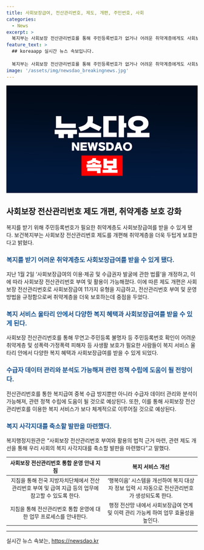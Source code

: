 ```yaml
---
title: 사회보장급여, 전산관리번호, 제도, 개편, 주민번호, 사회
categories:
  - News
excerpt: >
  복지부는 사회보장 전산관리번호를 통해 주민등록번호가 없거나 어려운 취약계층에게도 사회보장급여를 제공할 수 있도록 법률 개정에 이어 시행에 들어갔다고 밝혔다. 전산관리번호를 통해 11가지 유형의 사회보장급여를 제공하며, 주민등록번호 확인이 어려운 취약계층과 피해자 등에게 복지 혜택과 사회보장급여를 제공한다. 또한 전산관리번호를 통한 복지급여 중복 수급 방지와 데이터 관리, 분석이 가능해지며, 체계적인 관리와 정책 수립에 도움이 될 것으로 전망된다.
feature_text: >
  ## koreaapp 실시간 뉴스 속보입니다.

  복지부는 사회보장 전산관리번호를 통해 주민등록번호가 없거나 어려운 취약계층에게도 사회보장급여를 제공할 수 있도록 법률 개정에 이어 시행에 들어갔다고 밝혔다. 전산관리번호를 통해 11가지 유형의 사회보장급여를 제공하며, 주민등록번호 확인이 어려운 취약계층과 피해자 등에게 복지 혜택과 사회보장급여를 제공한다. 또한 전산관리번호를 통한 복지급여 중복 수급 방지와 데이터 관리, 분석이 가능해지며, 체계적인 관리와 정책 수립에 도움이 될 것으로 전망된다.
image: '/assets/img/newsdao_breakingnews.jpg'
---
```


<p><img src="/assets/img/newsdao_breakingnews.jpg" alt="koreaapp 속보" /></p>

<h2 data-ke-size="size26">사회보장 전산관리번호 제도 개편, 취약계층 보호 강화</h2>

<p data-ke-size="size16">복지를 받기 위해 주민등록번호가 필요한 취약계층도 사회보장급여를 받을 수 있게 됐다. 보건복지부는 사회보장 전산관리번호 제도를 개편해 취약계층을 더욱 두텁게 보호한다고 밝혔다.</p>

<h3><b><span style="color: #1a5490;">복지를 받기 어려운 취약계층도 사회보장급여를 받을 수 있게 됐다.</span></b></h3>

<p data-ke-size="size16">지난 1월 2일 ‘사회보장급여의 이용·제공 및 수급권자 발굴에 관한 법률’을 개정하고, 이에 따라 사회보장 전산관리번호 부여 및 활용이 가능해졌다. 이에 따른 제도 개편은 사회보장 전산관리번호로 사회보장급여 11가지 유형을 지급하고, 전산관리번호 부여 및 운영방법을 규정함으로써 취약계층을 더욱 보호하는데 중점을 두었다.</p>

<h3><b><span style="color: #1a5490;">복지 서비스 울타리 안에서 다양한 복지 혜택과 사회보장급여를 받을 수 있게 된다.</span></b></h3>

<p data-ke-size="size16">사회보장 전산관리번호를 통해 무연고·주민등록 불명자 등 주민등록번호 확인이 어려운 취약계층 및 성폭력·가정폭력 피해자 등 사생활 보호가 필요한 사람들이 복지 서비스 울타리 안에서 다양한 복지 혜택과 사회보장급여를 받을 수 있게 되었다.</p>

<h3><b><span style="color: #1a5490;">수급자 데이터 관리와 분석도 가능해져 관련 정책 수립에 도움이 될 전망이다.</span></b></h3>

<p data-ke-size="size16">전산관리번호를 통한 복지급여 중복 수급 방지뿐만 아니라 수급자 데이터 관리와 분석이 가능해져, 관련 정책 수립에 도움이 될 것으로 예상된다. 또한, 이를 통해 사회보장 전산관리번호를 이용한 복지 서비스가 보다 체계적으로 이루어질 것으로 예상된다.</p>

<h3><b><span style="color: #1a5490;">복지 사각지대를 축소할 발판을 마련했다.</span></b></h3>

<p data-ke-size="size16">복지행정지원관은 “사회보장 전산관리번호 부여와 활용의 법적 근거 마련, 관련 제도 개선을 통해 우리 사회의 복지 사각지대를 축소할 발판을 마련했다”고 말했다.</p>

<table>
    <thead>
        <tr>
            <th style="text-align: center;">사회보장 전산관리번호 통합 운영 안내 지침</th>
            <th style="text-align: center;">복지 서비스 개선</th>
        </tr>
    </thead>
    <tbody>
        <tr>
            <td style="text-align: center;">지침을 통해 전국 지방자치단체에서 전산관리번호 부여 및 급여 지급 등의 업무에 참고할 수 있도록 한다.</td>
            <td style="text-align: center;">‘행복이음’ 시스템을 개선하여 복지 대상자 정보 입력 시 자동으로 전산관리번호가 생성되도록 한다.</td>
        </tr>
        <tr>
            <td style="text-align: center;">지침을 통해 전산관리번호 통합 운영에 대한 업무 프로세스를 안내한다.</td>
            <td style="text-align: center;">행정 전산망 내에서 사회보장급여 연계 및 이력 관리 가능케 하여 업무 효율성을 높인다.</td>
        </tr>
    </tbody>
</table>

<hr>

<p data-ke-size="size16"></p>
실시간 뉴스 속보는, <a href="https://newsdao.kr" rel="dofollow">https://newsdao.kr</a>


